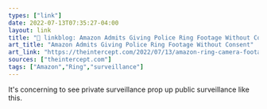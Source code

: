```yaml
---
types: ["link"]
date: 2022-07-13T07:35:27-04:00
layout: link
title: "🔗 linkblog: Amazon Admits Giving Police Ring Footage Without Consent'"
art_title: "Amazon Admits Giving Police Ring Footage Without Consent"
art_link: "https://theintercept.com/2022/07/13/amazon-ring-camera-footage-police-ed-markey/"
sources: ["theintercept.com"]
tags: ["Amazon","Ring","surveillance"]
---
```

It's concerning to see private surveillance prop up public surveillance like this.
 
